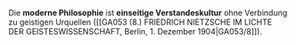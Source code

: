 
Die **moderne Philosophie** ist **einseitige Verstandeskultur** ohne Verbindung zu geistigen Urquellen ([[GA053 (8.) FRIEDRICH NIETZSCHE IM LICHTE DER GEISTESWISSENSCHAFT, Berlin, 1. Dezember 1904|GA053/8]]).
